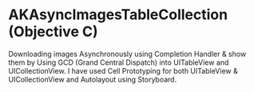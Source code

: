 # AKAsyncImagesTableCollection (Objective C)

Downloading images Asynchronously using Completion Handler & show them by Using GCD (Grand Central Dispatch) into UITableView and UICollectionView.
I have used Cell Prototyping for both UITableView & UICollectionView and Autolayout using Storyboard.
